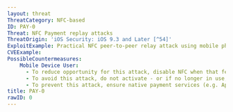 ```yaml
---
layout: threat
ThreatCategory: NFC-based
ID: PAY-0
Threat: NFC Payment replay attacks
ThreatOrigin: 'iOS Security: iOS 9.3 and Later [^54]'
ExploitExample: Practical NFC peer-to-peer relay attack using mobile phones. [^11]
CVEExample:
PossibleCountermeasures:
    Mobile Device User:
      - To reduce opportunity for this attack, disable NFC when that feature is not in use.
      - To avoid this attack, do not activate - or if no longer in use, deactivate - native mobile payment features, such as Apple Pay.
      - To prevent this attack, ensure native payment services (e.g. Apple Pay) are configured to require user interaction to complete any contactless payment transaction.
title: PAY-0
rawID: 0
---
```

